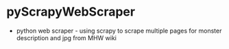 # pyScrapyWebScraper
* python web scraper - using scrapy to scrape multiple pages for monster description and jpg from MHW wiki
